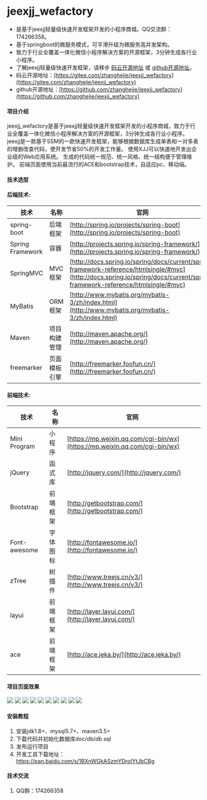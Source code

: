 # jeexjj_wefactory
- 是基于jeexjj轻量级快速开发框架开发的小程序商城。QQ交流群：174266358。
- 基于springboot的微服务模式，可平滑升级为微服务高并发架构。
- 致力于行业全覆盖一体化微信小程序解决方案的开源框架，3分钟生成各行业小程序。
- 了解jeexjj轻量级快速开发框架，请移步 [码云开源地址](https://gitee.com/zhanghejie/jeexjj) 或  [github开源地址](https://github.com/zhanghejie/jeexjj)。
- 码云开源地址：[https://gitee.com/zhanghejie/jeexjj_wefactory](https://gitee.com/zhanghejie/jeexjj_wefactory) 
- github开源地址：[https://github.com/zhanghejie/jeexjj_wefactory](https://github.com/zhanghejie/jeexjj_wefactory) 

#### 项目介绍
jeexjj_wefactory是基于jeexjj轻量级快速开发框架开发的小程序商城，致力于行业全覆盖一体化微信小程序解决方案的开源框架，3分钟生成各行业小程序。
jeexjj是一款基于SSM的一款快速开发框架，能够根据数据库生成单表和一对多表的增删改查代码，使开发节省50%的开发工作量。
使用XJJ可以快速地开发出企业级的Web应用系统。 生成的代码统一规范、统一风格、统一结构便于管理维护。
前端页面使用当前最流行的ACE和bootstrap技术，自适应pc、移动端。

#### 技术选型
#### 后端技术:
技术 | 名称 | 官网
----|------|----
spring-boot | 后端框架  | [http://spring.io/projects/spring-boot](http://spring.io/projects/spring-boot)
Spring Framework | 容器  | [http://projects.spring.io/spring-framework/](http://projects.spring.io/spring-framework/)
SpringMVC | MVC框架  | [http://docs.spring.io/spring/docs/current/spring-framework-reference/htmlsingle/#mvc](http://docs.spring.io/spring/docs/current/spring-framework-reference/htmlsingle/#mvc)
MyBatis | ORM框架  | [http://www.mybatis.org/mybatis-3/zh/index.html](http://www.mybatis.org/mybatis-3/zh/index.html)
Maven | 项目构建管理  | [http://maven.apache.org/](http://maven.apache.org/)
freemarker | 页面模板引擎  | [http://freemarker.foofun.cn/](http://freemarker.foofun.cn/)


#### 前端技术:
技术 | 名称 | 官网
----|------|----
Mini Program | 小程序  | [https://mp.weixin.qq.com/cgi-bin/wx](https://mp.weixin.qq.com/cgi-bin/wx)
jQuery | 函式库  | [http://jquery.com/](http://jquery.com/)
Bootstrap | 前端框架  | [http://getbootstrap.com/](http://getbootstrap.com/)
Font-awesome | 字体图标  | [http://fontawesome.io/](http://fontawesome.io/)
zTree | 树插件  | [http://www.treejs.cn/v3/](http://www.treejs.cn/v3/)
layui | 前端框架  | [http://layer.layui.com/](http://layer.layui.com/)
ace | 前端框架  | [http://ace.jeka.by/](http://ace.jeka.by/)


#### 项目页面效果
![](doc/images/wefactory.gif)
![](doc/images/index1.png)
![](doc/images/index2.png)
![](doc/images/cart.png)
![](doc/images/category.png)
![](doc/images/address.png)
![](doc/images/address2.png)
![](doc/images/home.png)
![](doc/images/conpon.png)
![](doc/images/foot.png)

#### 安装教程

1. 安装jdk1.8+、mysql5.7+、maven3.5+
2. 下载代码并初始化数据库doc/db/*db*.sql
3. 发布运行项目
4. 开发工具下载地址：https://pan.baidu.com/s/1BXnWGkASzmYDroIYtJbCBg

#### 技术交流
1. QQ群：174266358

